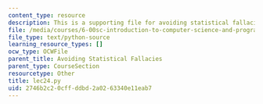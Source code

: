 ```yaml
---
content_type: resource
description: This is a supporting file for avoiding statistical fallacies.
file: /media/courses/6-00sc-introduction-to-computer-science-and-programming-spring-2011/2746b2c20cffddbd2a0263340e11eab7_lec24.py
file_type: text/python-source
learning_resource_types: []
ocw_type: OCWFile
parent_title: Avoiding Statistical Fallacies
parent_type: CourseSection
resourcetype: Other
title: lec24.py
uid: 2746b2c2-0cff-ddbd-2a02-63340e11eab7
---
```

